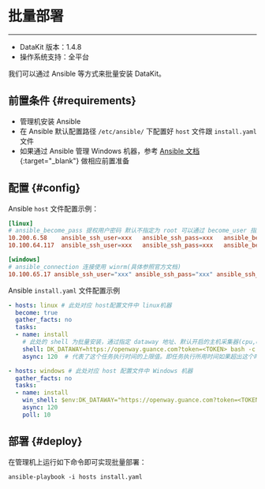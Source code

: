
# 批量部署
---

- DataKit 版本：1.4.8
- 操作系统支持：全平台

我们可以通过 Ansible 等方式来批量安装 DataKit。

## 前置条件 {#requirements}

- 管理机安装 Ansible
- 在 Ansible 默认配置路径 `/etc/ansible/` 下配置好 `host` 文件跟 `install.yaml` 文件
- 如果通过 Ansible 管理 Windows 机器，参考 [Ansible 文档](https://ansible-tran.readthedocs.io/en/latest/docs/intro_windows.html#windows-installing){:target="_blank"} 做相应前置准备

## 配置 {#config}

Ansible `host` 文件配置示例：

```toml
[linux]
# ansible_become_pass 提权用户密码 默认不指定为 root 可以通过 become_user 指定(具体参照官方文档)
10.200.6.58    ansible_ssh_user=xxx   ansible_ssh_pass=xxx   ansible_become_pass=xxx
10.100.64.117  ansible_ssh_user=xxx   ansible_ssh_pass=xxx   ansible_become_pass=xxx

[windows]
# ansible_connection 连接使用 winrm(具体参照官方文档)
10.100.65.17 ansible_ssh_user="xxx" ansible_ssh_pass="xxx" ansible_ssh_port=5986 ansible_connection="winrm" ansible_winrm_server_cert_validation=ignore
```

Ansible `install.yaml` 文件配置示例

```yaml
- hosts: linux # 此处对应 host配置文件中 linux机器
  become: true
  gather_facts: no
  tasks:
  - name: install
    # 此处的 shell 为批量安装，通过指定 dataway 地址、默认开启的主机采集器(cpu,disk,mem)等，设置了 -global-tags host=__datakit_hostname 等
    shell: DK_DATAWAY=https://openway.guance.com?token=<TOKEN> bash -c "$(curl -L https://static.guance.com/datakit/install.sh)"
    async: 120  # 代表了这个任务执行时间的上限值。即任务执行所用时间如果超出这个时间，则认为任务失败。此参数若未设置，则为同步执行 poll: 10 # 代表了任务异步执行时轮询的时间间隔，如果poll为0，就相当于一个不关心结果的任务

- hosts: windows # 此处对应 host 配置文件中 Windows 机器
  gather_facts: no
  tasks:
  - name: install
    win_shell: $env:DK_DATAWAY="https://openway.guance.com?token=<TOKEN>"; Set-ExecutionPolicy Bypass -scope Process -Force; Import-Module bitstransfer; start-bitstransfer -source https://static.guance.com/datakit/install.ps1 -destination .install.ps1; powershell .install.ps1;
    async: 120
    poll: 10
```

## 部署 {#deploy}

在管理机上运行如下命令即可实现批量部署：

```shell
ansible-playbook -i hosts install.yaml
```
